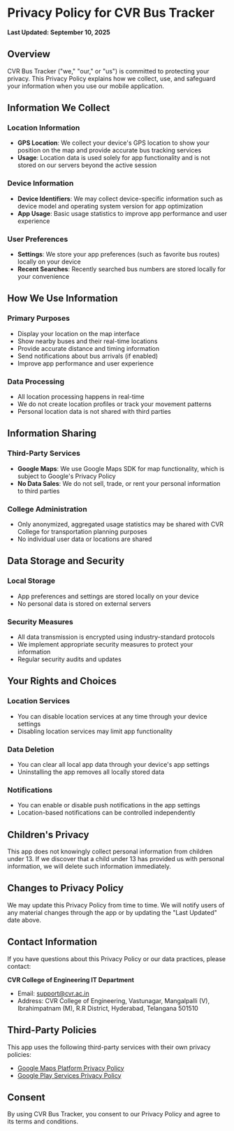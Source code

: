 # Privacy Policy for CVR Bus Tracker

**Last Updated: September 10, 2025**

## Overview
CVR Bus Tracker ("we," "our," or "us") is committed to protecting your privacy. This Privacy Policy explains how we collect, use, and safeguard your information when you use our mobile application.

## Information We Collect

### Location Information
- **GPS Location**: We collect your device's GPS location to show your position on the map and provide accurate bus tracking services
- **Usage**: Location data is used solely for app functionality and is not stored on our servers beyond the active session

### Device Information
- **Device Identifiers**: We may collect device-specific information such as device model and operating system version for app optimization
- **App Usage**: Basic usage statistics to improve app performance and user experience

### User Preferences
- **Settings**: We store your app preferences (such as favorite bus routes) locally on your device
- **Recent Searches**: Recently searched bus numbers are stored locally for your convenience

## How We Use Information

### Primary Purposes
- Display your location on the map interface
- Show nearby buses and their real-time locations
- Provide accurate distance and timing information
- Send notifications about bus arrivals (if enabled)
- Improve app performance and user experience

### Data Processing
- All location processing happens in real-time
- We do not create location profiles or track your movement patterns
- Personal location data is not shared with third parties

## Information Sharing

### Third-Party Services
- **Google Maps**: We use Google Maps SDK for map functionality, which is subject to Google's Privacy Policy
- **No Data Sales**: We do not sell, trade, or rent your personal information to third parties

### College Administration
- Only anonymized, aggregated usage statistics may be shared with CVR College for transportation planning purposes
- No individual user data or locations are shared

## Data Storage and Security

### Local Storage
- App preferences and settings are stored locally on your device
- No personal data is stored on external servers

### Security Measures
- All data transmission is encrypted using industry-standard protocols
- We implement appropriate security measures to protect your information
- Regular security audits and updates

## Your Rights and Choices

### Location Services
- You can disable location services at any time through your device settings
- Disabling location services may limit app functionality

### Data Deletion
- You can clear all local app data through your device's app settings
- Uninstalling the app removes all locally stored data

### Notifications
- You can enable or disable push notifications in the app settings
- Location-based notifications can be controlled independently

## Children's Privacy
This app does not knowingly collect personal information from children under 13. If we discover that a child under 13 has provided us with personal information, we will delete such information immediately.

## Changes to Privacy Policy
We may update this Privacy Policy from time to time. We will notify users of any material changes through the app or by updating the "Last Updated" date above.

## Contact Information
If you have questions about this Privacy Policy or our data practices, please contact:

**CVR College of Engineering IT Department**
- Email: support@cvr.ac.in
- Address: CVR College of Engineering, Vastunagar, Mangalpalli (V), Ibrahimpatnam (M), R.R District, Hyderabad, Telangana 501510

## Third-Party Policies
This app uses the following third-party services with their own privacy policies:
- [Google Maps Platform Privacy Policy](https://cloud.google.com/maps-platform/terms)
- [Google Play Services Privacy Policy](https://policies.google.com/privacy)

## Consent
By using CVR Bus Tracker, you consent to our Privacy Policy and agree to its terms and conditions.